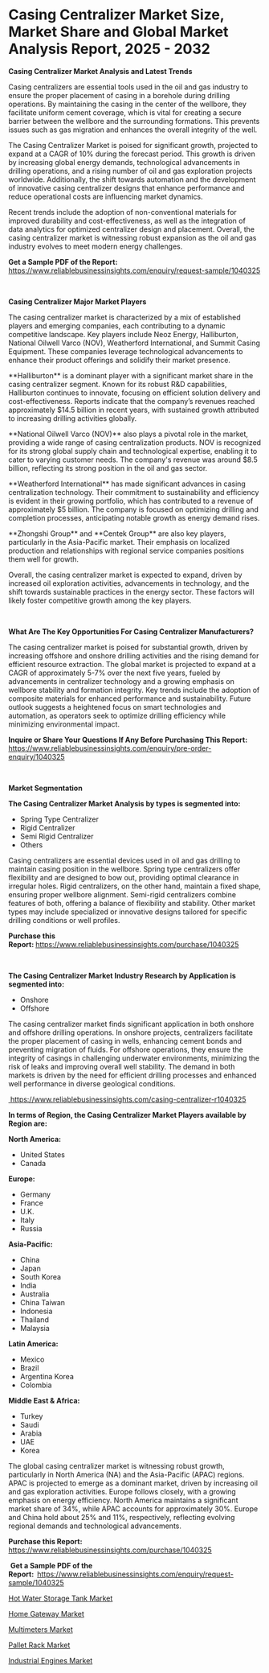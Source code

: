 <p><h1>Casing Centralizer Market Size, Market Share and Global Market Analysis Report, 2025 - 2032</h1></p><p><strong>Casing Centralizer Market Analysis and Latest Trends</strong></p>
<p><p>Casing centralizers are essential tools used in the oil and gas industry to ensure the proper placement of casing in a borehole during drilling operations. By maintaining the casing in the center of the wellbore, they facilitate uniform cement coverage, which is vital for creating a secure barrier between the wellbore and the surrounding formations. This prevents issues such as gas migration and enhances the overall integrity of the well.</p><p>The Casing Centralizer Market is poised for significant growth, projected to expand at a CAGR of 10% during the forecast period. This growth is driven by increasing global energy demands, technological advancements in drilling operations, and a rising number of oil and gas exploration projects worldwide. Additionally, the shift towards automation and the development of innovative casing centralizer designs that enhance performance and reduce operational costs are influencing market dynamics. </p><p>Recent trends include the adoption of non-conventional materials for improved durability and cost-effectiveness, as well as the integration of data analytics for optimized centralizer design and placement. Overall, the casing centralizer market is witnessing robust expansion as the oil and gas industry evolves to meet modern energy challenges.</p></p>
<p><strong>Get a Sample PDF of the Report:&nbsp;</strong> <a href="https://www.reliablebusinessinsights.com/enquiry/request-sample/1040325?utm_campaign=1091&utm_medium=2&utm_source=Github&utm_content=ia&utm_term=17022025&utm_id=casing-centralizer">https://www.reliablebusinessinsights.com/enquiry/request-sample/1040325</a></p>
<p>&nbsp;</p>
<p><strong>Casing Centralizer Major Market Players</strong></p>
<p><p>The casing centralizer market is characterized by a mix of established players and emerging companies, each contributing to a dynamic competitive landscape. Key players include Neoz Energy, Halliburton, National Oilwell Varco (NOV), Weatherford International, and Summit Casing Equipment. These companies leverage technological advancements to enhance their product offerings and solidify their market presence.</p><p>**Halliburton** is a dominant player with a significant market share in the casing centralizer segment. Known for its robust R&D capabilities, Halliburton continues to innovate, focusing on efficient solution delivery and cost-effectiveness. Reports indicate that the company’s revenues reached approximately $14.5 billion in recent years, with sustained growth attributed to increasing drilling activities globally.</p><p>**National Oilwell Varco (NOV)** also plays a pivotal role in the market, providing a wide range of casing centralization products. NOV is recognized for its strong global supply chain and technological expertise, enabling it to cater to varying customer needs. The company's revenue was around $8.5 billion, reflecting its strong position in the oil and gas sector.</p><p>**Weatherford International** has made significant advances in casing centralization technology. Their commitment to sustainability and efficiency is evident in their growing portfolio, which has contributed to a revenue of approximately $5 billion. The company is focused on optimizing drilling and completion processes, anticipating notable growth as energy demand rises.</p><p>**Zhongshi Group** and **Centek Group** are also key players, particularly in the Asia-Pacific market. Their emphasis on localized production and relationships with regional service companies positions them well for growth.</p><p>Overall, the casing centralizer market is expected to expand, driven by increased oil exploration activities, advancements in technology, and the shift towards sustainable practices in the energy sector. These factors will likely foster competitive growth among the key players.</p></p>
<p>&nbsp;</p>
<p><strong>What Are The Key Opportunities For Casing Centralizer Manufacturers?</strong></p>
<p><p>The casing centralizer market is poised for substantial growth, driven by increasing offshore and onshore drilling activities and the rising demand for efficient resource extraction. The global market is projected to expand at a CAGR of approximately 5-7% over the next five years, fueled by advancements in centralizer technology and a growing emphasis on wellbore stability and formation integrity. Key trends include the adoption of composite materials for enhanced performance and sustainability. Future outlook suggests a heightened focus on smart technologies and automation, as operators seek to optimize drilling efficiency while minimizing environmental impact.</p></p>
<p><strong>Inquire or Share Your Questions If Any Before Purchasing This Report:</strong> <a href="https://www.reliablebusinessinsights.com/enquiry/pre-order-enquiry/1040325?utm_campaign=1091&utm_medium=2&utm_source=Github&utm_content=ia&utm_term=17022025&utm_id=casing-centralizer">https://www.reliablebusinessinsights.com/enquiry/pre-order-enquiry/1040325</a></p>
<p>&nbsp;</p>
<p><strong>Market Segmentation</strong></p>
<p><strong>The Casing Centralizer Market Analysis by types is segmented into:</strong></p>
<p><ul><li>Spring Type Centralizer</li><li>Rigid Centralizer</li><li>Semi Rigid Centralizer</li><li>Others</li></ul></p>
<p><p>Casing centralizers are essential devices used in oil and gas drilling to maintain casing position in the wellbore. Spring type centralizers offer flexibility and are designed to bow out, providing optimal clearance in irregular holes. Rigid centralizers, on the other hand, maintain a fixed shape, ensuring proper wellbore alignment. Semi-rigid centralizers combine features of both, offering a balance of flexibility and stability. Other market types may include specialized or innovative designs tailored for specific drilling conditions or well profiles.</p></p>
<p><strong>Purchase this Report:&nbsp;</strong><a href="https://www.reliablebusinessinsights.com/purchase/1040325?utm_campaign=1091&utm_medium=2&utm_source=Github&utm_content=ia&utm_term=17022025&utm_id=casing-centralizer">https://www.reliablebusinessinsights.com/purchase/1040325</a></p>
<p>&nbsp;</p>
<p><strong>The Casing Centralizer Market Industry Research by Application is segmented into:</strong></p>
<p><ul><li>Onshore</li><li>Offshore</li></ul></p>
<p><p>The casing centralizer market finds significant application in both onshore and offshore drilling operations. In onshore projects, centralizers facilitate the proper placement of casing in wells, enhancing cement bonds and preventing migration of fluids. For offshore operations, they ensure the integrity of casings in challenging underwater environments, minimizing the risk of leaks and improving overall well stability. The demand in both markets is driven by the need for efficient drilling processes and enhanced well performance in diverse geological conditions.</p></p>
<p><a href="https://www.reliablebusinessinsights.com/casing-centralizer-r1040325?utm_campaign=1091&utm_medium=2&utm_source=Github&utm_content=ia&utm_term=17022025&utm_id=casing-centralizer">&nbsp;https://www.reliablebusinessinsights.com/casing-centralizer-r1040325</a></p>
<p><strong>In terms of Region, the Casing Centralizer Market Players available by Region are:</strong></p>
<p>
    <p> <strong> North America: </strong>
        <ul>
            <li>United States</li>
            <li>Canada</li>
        </ul>
        </p> 
    <p> <strong> Europe: </strong>
        <ul>
            <li>Germany</li>
            <li>France</li>
            <li>U.K.</li>
            <li>Italy</li>
            <li>Russia</li>
        </ul>
        </p> 
    <p> <strong> Asia-Pacific: </strong>
        <ul>
            <li>China</li>
            <li>Japan</li>
            <li>South Korea</li>
            <li>India</li>
            <li>Australia</li>
            <li>China Taiwan</li>
            <li>Indonesia</li>
            <li>Thailand</li>
            <li>Malaysia</li>
        </ul>
        </p> 
    <p> <strong> Latin America: </strong>
        <ul>
            <li>Mexico</li>
            <li>Brazil</li>
            <li>Argentina Korea</li>
            <li>Colombia</li>
        </ul>
        </p> 
    <p> <strong> Middle East & Africa: </strong>
        <ul>
            <li>Turkey</li>
            <li>Saudi</li>
            <li>Arabia</li>
            <li>UAE</li>
            <li>Korea</li>
        </ul>
    </p>
    </p>
<p><p>The global casing centralizer market is witnessing robust growth, particularly in North America (NA) and the Asia-Pacific (APAC) regions. APAC is projected to emerge as a dominant market, driven by increasing oil and gas exploration activities. Europe follows closely, with a growing emphasis on energy efficiency. North America maintains a significant market share of 34%, while APAC accounts for approximately 30%. Europe and China hold about 25% and 11%, respectively, reflecting evolving regional demands and technological advancements.</p></p>
<p><strong>Purchase this Report: </strong><a href="https://www.reliablebusinessinsights.com/purchase/1040325?utm_campaign=1091&utm_medium=2&utm_source=Github&utm_content=ia&utm_term=17022025&utm_id=casing-centralizer">https://www.reliablebusinessinsights.com/purchase/1040325</a></p>
<p>&nbsp;<strong>Get a Sample PDF of the Report:&nbsp;&nbsp;</strong><a href="https://www.reliablebusinessinsights.com/enquiry/request-sample/1040325?utm_campaign=1091&utm_medium=2&utm_source=Github&utm_content=ia&utm_term=17022025&utm_id=casing-centralizer">https://www.reliablebusinessinsights.com/enquiry/request-sample/1040325</a></p>
<p><strong></strong></p>
<p><p><a href="https://github.com/muhjanaidu/Market-Research-Report-List-1/blob/main/hot-water-storage-tank-market.md?utm_campaign=1091&utm_medium=2&utm_source=Github&utm_content=ia&utm_term=17022025&utm_id=casing-centralizer">Hot Water Storage Tank Market</a></p><p><a href="https://github.com/briandahm87/Market-Research-Report-List-1/blob/main/home-gateway-market.md?utm_campaign=1091&utm_medium=2&utm_source=Github&utm_content=ia&utm_term=17022025&utm_id=casing-centralizer">Home Gateway Market</a></p><p><a href="https://github.com/hneefdelwyn/Market-Research-Report-List-1/blob/main/multimeters-market.md?utm_campaign=1091&utm_medium=2&utm_source=Github&utm_content=ia&utm_term=17022025&utm_id=casing-centralizer">Multimeters Market</a></p><p><a href="https://github.com/lestymbango/Market-Research-Report-List-1/blob/main/pallet-rack-market.md?utm_campaign=1091&utm_medium=2&utm_source=Github&utm_content=ia&utm_term=17022025&utm_id=casing-centralizer">Pallet Rack Market</a></p><p><a href="https://github.com/felishtimoti/Market-Research-Report-List-1/blob/main/industrial-engines-market.md?utm_campaign=1091&utm_medium=2&utm_source=Github&utm_content=ia&utm_term=17022025&utm_id=casing-centralizer">Industrial Engines Market</a></p></p>